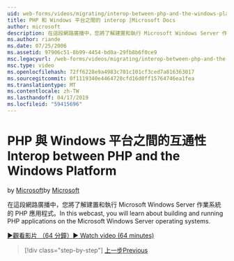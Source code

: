 ```yaml
---
uid: web-forms/videos/migrating/interop-between-php-and-the-windows-platform
title: PHP 和 Windows 平台之間的 interop |Microsoft Docs
author: microsoft
description: 在這段網路廣播中，您將了解建置和執行 Microsoft Windows Server 作業系統的 PHP 應用程式。
ms.author: riande
ms.date: 07/25/2006
ms.assetid: 97906c51-8b99-4454-bd0a-29fb8b6f0ce9
msc.legacyurl: /web-forms/videos/migrating/interop-between-php-and-the-windows-platform
msc.type: video
ms.openlocfilehash: 72ff6228e9a4983c701c101cf3ced7a816363017
ms.sourcegitcommit: 0f1119340e4464720cfd16d0ff15764746ea1fea
ms.translationtype: MT
ms.contentlocale: zh-TW
ms.lasthandoff: 04/17/2019
ms.locfileid: "59415696"
---
```

# <a name="interop-between-php-and-the-windows-platform"></a><span data-ttu-id="a8e5a-103">PHP 與 Windows 平台之間的互通性</span><span class="sxs-lookup"><span data-stu-id="a8e5a-103">Interop between PHP and the Windows Platform</span></span>

<span data-ttu-id="a8e5a-104">by [Microsoft](https://github.com/microsoft)</span><span class="sxs-lookup"><span data-stu-id="a8e5a-104">by [Microsoft](https://github.com/microsoft)</span></span>

<span data-ttu-id="a8e5a-105">在這段網路廣播中，您將了解建置和執行 Microsoft Windows Server 作業系統的 PHP 應用程式。</span><span class="sxs-lookup"><span data-stu-id="a8e5a-105">In this webcast, you will learn about building and running PHP applications on the Microsoft Windows Server operating systems.</span></span>

[<span data-ttu-id="a8e5a-106">&#9654;觀看影片 （64 分鐘）</span><span class="sxs-lookup"><span data-stu-id="a8e5a-106">&#9654; Watch video (64 minutes)</span></span>](https://channel9.msdn.com/Blogs/ASP-NET-Site-Videos/interop-between-php-and-the-windows-platform)

> [!div class="step-by-step"]
> [<span data-ttu-id="a8e5a-107">上一步</span><span class="sxs-lookup"><span data-stu-id="a8e5a-107">Previous</span></span>](introduction-to-aspnet-for-coldfusion-developers-building-an-aspnet-application.md)
